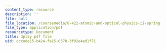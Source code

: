 ```yaml
---
content_type: resource
description: ''
file: null
file_location: /coursemedia/8-422-atomic-and-optical-physics-ii-spring-2013/cccade15b424fa1503783f92e4ad1f71_zfBXJQ-i6p8.pdf
file_type: application/pdf
resourcetype: Document
title: 3play pdf file
uid: cccade15-b424-fa15-0378-3f92e4ad1f71
---
```

